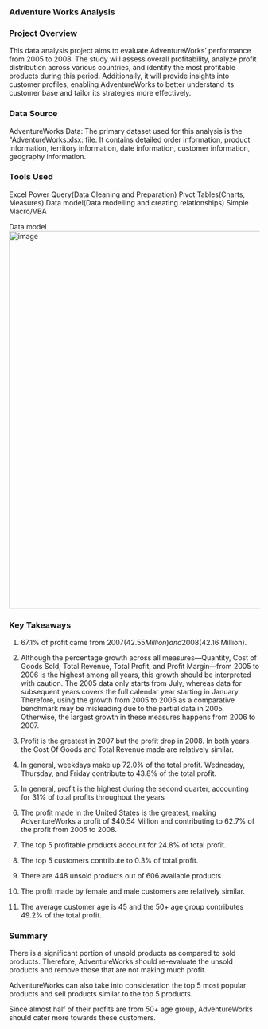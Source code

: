 ### Adventure Works Analysis

### Project Overview

This data analysis project aims to evaluate AdventureWorks’ performance from 2005 to 2008. The study will assess overall profitability, analyze profit distribution across various countries, and identify the most profitable products during this period. Additionally, it will provide insights into customer profiles, enabling AdventureWorks to better understand its customer base and tailor its strategies more effectively.

### Data Source
AdventureWorks Data: The primary dataset used for this analysis is the "AdventureWorks.xlsx: file. It contains detailed order information, product information, territory information, date information, customer information, geography information.

### Tools Used
Excel
Power Query(Data Cleaning and Preparation)
Pivot Tables(Charts, Measures)
Data model(Data modelling and creating relationships)
Simple Macro/VBA

Data model
<img width="1655" height="759" alt="image" src="https://github.com/user-attachments/assets/6aae04e4-58e7-4740-a27b-8b5e35c3bb92" />


### Key Takeaways
1. 67.1% of profit came from 2007($42.55 Million) and 2008($42.16 Million).

2. Although the percentage growth across all measures—Quantity, Cost of Goods Sold, Total Revenue, Total Profit, and Profit Margin—from 2005 to 2006 is the highest among all years, this growth should be interpreted with caution. The 2005 data only starts from July, whereas data for subsequent years covers the full calendar year starting in January. Therefore, using the growth from 2005 to 2006 as a comparative benchmark may be misleading due to the partial data in 2005. Otherwise, the largest growth in these measures happens from 2006 to 2007.
   
3. Profit is the greatest in 2007 but the profit drop in 2008. In both years the Cost Of Goods and Total Revenue made are relatively similar.

4.  In general, weekdays make up 72.0% of the total profit. Wednesday, Thursday, and Friday contribute to 43.8% of the total profit.
   
5. In general, profit is the highest during the second quarter, accounting for 31% of total profits throughout the years
  
6. The profit made in the United States is the greatest, making AdventureWorks a profit of $40.54 Million and contributing to 62.7% of the profit from 2005 to 2008.

7. The top 5 profitable products account for 24.8% of total profit.

8. The top 5 customers contribute to 0.3% of total profit.

9. There are 448 unsold products out of 606 available products

10. The profit made by female and male customers are relatively similar.
    
11.  The average customer age is 45 and the 50+ age group contributes 49.2% of the total profit.

### Summary
There is a significant portion of unsold products as compared to sold products. Therefore, AdventureWorks should re-evaluate the unsold products and remove those that are not making much profit. 

AdventureWorks can also take into consideration the top 5 most popular products and sell products similar to the top 5 products.

Since almost half of their profits are from 50+ age group, AdventureWorks should cater more towards these customers.
